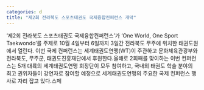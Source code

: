 ```yaml
---
categories: d
title: "제2회 전라북도 스포츠태권도 국제융합컨퍼런스 개막"
---
```

‘제2회 전라북도 스포츠태권도 국제융합컨퍼런스’가 ‘One World, One Sport Taekwondo’를 주제로 10월 4일부터 6일까지 3일간 전라북도 무주에 위치한 태권도원에서 열린다. 이번 국제 컨퍼런스는 세계태권도연맹(WT)이 주관하고 문화체육관광부와 전라북도, 무주군, 태권도진흥재단에서 후원한다.올해로 2회째를 맞이하는 이번 컨퍼런스는 5개 대륙의 세계태권도연맹 회장단이 모두 참여하고, 국내외 태권도 학술 분야의 최고 권위자들이 강연자로 참여할 예정으로 세계태권도연맹의 주요한 국제 컨퍼런스 행사로 자리 잡고 있다.스페